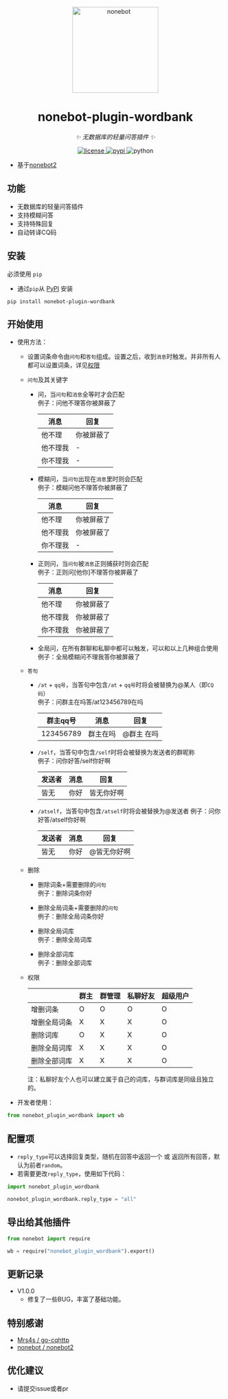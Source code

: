 <!--
 * @Author         : yanyongyu
 * @Date           : 2020-11-15 14:40:25
 * @LastEditors    : yanyongyu
 * @LastEditTime   : 2020-11-15 15:07:47
 * @Description    : None
 * @GitHub         : https://github.com/yanyongyu
-->

<p align="center">
  <a href="https://v2.nonebot.dev/"><img src="https://raw.githubusercontent.com/nonebot/nonebot2/master/docs/.vuepress/public/logo.png" width="200" height="200" alt="nonebot"></a>
</p>

<div align="center">

# nonebot-plugin-wordbank

_✨ 无数据库的轻量问答插件 ✨_

</div>

<p align="center">
  <a href="https://github.com/Joenothing-lst/word-bank/blob/main/LICENSE">
    <img src="https://img.shields.io/github/license/Joenothing-lst/word-bank.svg" alt="license">
  </a>
  <a href="https://pypi.org/project/nonebot-plugin-wordbank/">
    <img src="https://img.shields.io/pypi/v/nonebot-plugin-wordbank.svg" alt="pypi">
  </a>
  <img src="https://img.shields.io/badge/python-3.6+-blue.svg" alt="python">
</p>


- 基于[nonebot2](https://github.com/nonebot/nonebot2)

## 功能

- 无数据库的轻量问答插件
- 支持模糊问答
- 支持特殊回复
- 自动转译CQ码

## 安装

必须使用 `pip`

- 通过`pip`从 [PyPI](https://pypi.org/project/nonebot_plugin_wordbank/) 安装

``` {.sourceCode .bash}
pip install nonebot-plugin-wordbank
```


## 开始使用
- 使用方法：

    * 设置词条命令由`问句`和`答句`组成。设置之后，收到`消息`时触发。并非所有人都可以设置词条，详见[权限](#permission)
    
    * `问句`及其关键字
    
        * 问，当`问句`和`消息`全等时才会匹配  
        例子：问他不理答你被屏蔽了
        
            | 消息 | 回复 |
            | --- | --- |
            | 他不理 | 你被屏蔽了 |
            | 他不理我 | - |
            | 你不理我 | - |
            
        * 模糊问，当`问句`出现在`消息`里时则会匹配  
        例子：模糊问他不理答你被屏蔽了
        
            | 消息 | 回复 |
            | --- | --- |
            | 他不理 | 你被屏蔽了 |
            | 他不理我 | 你被屏蔽了 |
            | 你不理我 | - |
           
        * 正则问，当`问句`被`消息`正则捕获时则会匹配  
        例子：正则问[他你]不理答你被屏蔽了
        
            | 消息 | 回复 |
            | --- | --- |
            | 他不理 | 你被屏蔽了 |
            | 他不理我 | 你被屏蔽了 |
            | 你不理我 | 你被屏蔽了 |
            
        * 全局问，在所有群聊和私聊中都可以触发，可以和以上几种组合使用  
        例子：全局模糊问不理我答你被屏蔽了
            
    * `答句`  
    
        * `/at` + `qq号`，当答句中包含`/at` + `qq号`时将会被替换为@某人（即`CQ码`）  
        例子：问群主在吗答/at123456789在吗  
            
            | 群主qq号 | 消息 | 回复 |
            | --- | --- | --- |
            | 123456789 | 群主在吗 | @群主 在吗 |
        
        * `/self`，当答句中包含`/self`时将会被替换为发送者的群昵称  
        例子：问你好答/self你好啊  
        
            | 发送者 | 消息 | 回复 |
            | --- | --- | --- |
            | 皆无 | 你好 | 皆无你好啊 |
            
        * `/atself`，当答句中包含`/atself`时将会被替换为@发送者
        例子：问你好答/atself你好啊  
        
            | 发送者 | 消息 | 回复 |
            | --- | --- | --- |
            | 皆无 | 你好 | @皆无你好啊 |
    
    * 删除 
        * 删除词条+需要删除的`问句`  
        例子：删除词条你好
        
        * 删除全局词条+需要删除的`问句`  
        例子：删除全局词条你好
        
        * 删除全局词库  
        例子：删除全局词库  
        
        * 删除全部词库  
        例子：删除全部词库
    
    * <span id="permission">权限</span> 
    
        |  | 群主 | 群管理 | 私聊好友 | 超级用户 |
        | --- | --- | --- | --- | --- |
        | 增删词条 | O | O | O | O |
        | 增删全局词条 | X | X | X | O |
        | 删除词库 | O | X | X | O |
        | 删除全局词库 | X | X | X | O |
        | 删除全部词库 | X | X | X | O |
        
        注：私聊好友个人也可以建立属于自己的词库，与群词库是同级且独立的。
 
- 开发者使用：

``` python
from nonebot_plugin_wordbank import wb
```

## 配置项

- `reply_type`可以选择回复类型，随机在回答中返回一个 或 返回所有回答，默认为前者`random`。
- 若需要更改`reply_type`，使用如下代码：
``` python
import nonebot_plugin_wordbank

nonebot_plugin_wordbank.reply_type = "all"
```


## 导出给其他插件

``` python
from nonebot import require

wb = require("nonebot_plugin_wordbank").export()
```

## 更新记录

* V1.0.0
    * 修复了一些BUG，丰富了基础功能。

## 特别感谢

- [Mrs4s / go-cqhttp](https://github.com/Mrs4s/go-cqhttp)
- [nonebot / nonebot2](https://github.com/nonebot/nonebot2)

## 优化建议
- 请提交issue或者pr